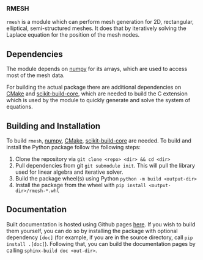 ### RMESH
`rmesh` is a module which can perform mesh generation for 2D, rectangular, elliptical, semi-structured meshes. It does that by iteratively solving the Laplace equation for the position of the mesh nodes.

## Dependencies
The module depends on [numpy](https://numpy.org) for its arrays, which are used to access most of the mesh data.

For building the actual package there are additional dependencies on [CMake](https://cmake.org/) and [scikit-build-core](https://github.com/scikit-build/scikit-build), which are needed to build the C extension which is used by the module to quickly generate and solve the system of equations.

## Building and Installation
To build `rmesh`, [numpy](https://numpy.org), [CMake](https://cmake.org/), [scikit-build-core](https://github.com/scikit-build/scikit-build) are needed. To build and install the Python package follow the following steps:

1. Clone the repository via `git clone <repo> <dir> && cd <dir>`
2. Pull dependencies from git `git submodule init`. This will pull the library used for linear algebra and iterative solver.
3. Build the package wheel(s) using Python `python -m build <output-dir>`
4. Install the package from the wheel with `pip install <output-dir>/rmesh-*.whl`

## Documentation

Built documentation is hosted using Github pages [here](https://j4nr0th.github.io/rmesh/). If you wish to build them yourself, you can do
so by installing the package with optional dependency `[doc]` (for example, if you are in the source directory, call `pip install .[doc]`).
Following that, you can build the documentation pages by calling `sphinx-build doc <out-dir>`.
